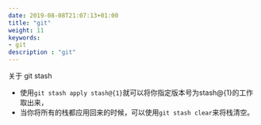 ```yaml
---
date: 2019-08-08T21:07:13+01:00
title: "git"
weight: 11
keywords:
- git
description : "git"
---
```


关于 git stash 

- 使用`git stash apply stash@{1}`就可以将你指定版本号为stash@{1}的工作取出来，
- 当你将所有的栈都应用回来的时候，可以使用`git stash clear`来将栈清空。